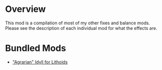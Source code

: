 # Overview

This mod is a compilation of most of my other fixes and balance mods.  Please see the description of each individual mod for what the effects are.

# Bundled Mods

* ["Agrarian" Idyll for Lithoids](https://steamcommunity.com/sharedfiles/filedetails/?id=2510669821)